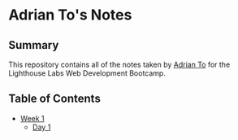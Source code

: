 # Adrian To's Notes

## Summary

This repository contains all of the notes taken by [Adrian To](https://github.com/adrianetodesign) for the Lighthouse Labs Web Development Bootcamp.

## Table of Contents
* [Week 1](/Week_1)
  * [Day 1](/Day1)